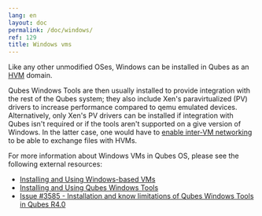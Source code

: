 ```yaml
---
lang: en
layout: doc
permalink: /doc/windows/
ref: 129
title: Windows vms
---
```


Like any other unmodified OSes, Windows can be installed in Qubes as an [HVM](/doc/standalone-and-hvm/) domain.

Qubes Windows Tools are then usually installed to provide integration with the rest of the Qubes system; they also include Xen's paravirtualized (PV) drivers to increase performance compared to qemu emulated devices. Alternatively, only Xen's PV drivers can be installed if integration with Qubes isn't required or if the tools aren't supported on a give version of Windows. In the latter case, one would have to [enable inter-VM networking](/doc/firewall/#enabling-networking-between-two-qubes) to be able to exchange files with HVMs.

For more information about Windows VMs in Qubes OS, please see the following external resources:

* [Installing and Using Windows-based VMs](https://github.com/Qubes-Community/Contents/blob/master/docs/os/windows/windows-vm.md)
* [Installing and Using Qubes Windows Tools](https://github.com/Qubes-Community/Contents/blob/master/docs/os/windows/windows-tools.md)
* [Issue #3585 - Installation and know limitations of Qubes Windows Tools in Qubes R4.0](https://github.com/QubesOS/qubes-issues/issues/3585)
